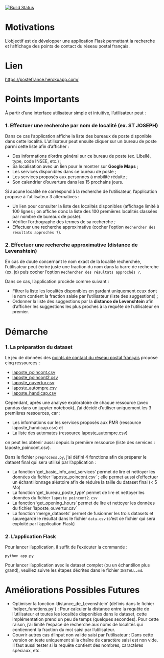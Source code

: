 [![Build Status](https://travis-ci.com/belzaina/postefrance.svg?branch=master)](https://travis-ci.com/belzaina/postefrance)

Motivations
===========
  
L’objectif est de développer une application Flask permettant la recherche et l’affichage des points de contact du réseau postal français. 

Lien
===========
https://postefrance.herokuapp.com/
  
Points Importants
==================
  
À partir d’une interface utilisateur simple et intuitive, l’utilisateur peut :

### 1. Effectuer une recherche par nom de localité (ex. ST JOSEPH)  
  
Dans ce cas l’application affiche la liste des bureaux de poste disponible dans cette localité. L’utilisateur peut ensuite cliquer sur un bureau de poste parmi cette liste afin d’afficher :  
	  
- Des informations d’ordre général sur ce bureau de poste (ex. Libellé, type, code INSEE, etc.) ;
- Sa localisation avec un lien pour le montrer sur **Google Maps** ;
- Les services disponibles dans ce bureau de poste ;
- Les services proposés aux personnes à mobilité réduite ;
- Son calendrier d’ouverture dans les 15 prochains jours.
  
Si aucune localité ne correspond à la recherche de l’utilisateur, l’application propose à l’utilisateur 3 alternatives :

- Un lien pour consulter la liste des localités disponibles (affichage limité à 100 lignes ; on affiche donc la liste des 100 premières localités classées par nombre de bureaux de poste).
- Vérifier l’orthographe des termes de sa recherche ;
- Effectuer une recherche approximative (cocher l’option `Rechercher des résultats approchés ?`).

### 2. Effectuer une recherche approximative (distance de Levenshtein)  
  
En cas de doute concernant le nom exact de la localité recherchée, l’utilisateur peut écrire juste une fraction du nom dans la barre de recherche (ex. jo) puis cocher l’option `Rechercher des résultats approchés ?`.  

Dans ce cas, l’application procède comme suivant :  
  
- Filtrer la liste les localités disponibles en gardant uniquement ceux dont le nom contient la fraction saisie par l’utilisateur (liste des suggestions) ;
- Ordonner la liste des suggestions par la **distance de Levenshtein** afin d’afficher les suggestions les plus proches à la requête de l’utilisateur en premier. 

Démarche
========
  
### 1. La préparation du dataset  

Le jeu de données des [points de contact du réseau postal français](https://www.data.gouv.fr/fr/datasets/liste-des-points-de-contact-du-reseau-postal-francais-horaires-equipements-et-services-associes/#_) propose cinq ressources :
  
- [laposte_poincont.csv](https://www.data.gouv.fr/fr/datasets/r/04ebbfe3-25ae-42bd-bd69-8fde1d548e45)
- [laposte_poincont2.csv](https://www.data.gouv.fr/fr/datasets/r/14990cf8-b618-42fe-a73d-92587b34ed46)
- [laposte_ouvertur.csv](https://www.data.gouv.fr/fr/datasets/r/6f78a031-af14-4e5e-91a3-6417874d2d90) 
- [laposte_autompre.csv](https://www.data.gouv.fr/fr/datasets/r/beb7d6e9-90a7-4ebe-9bbc-c584fa5f2cb9)
- [laposte_handicap.csv](https://www.data.gouv.fr/fr/datasets/r/8ca00d57-df2b-4c21-8780-ff372ccbee04)
  
Cependant, après une analyse exploratoire de chaque ressource (avec pandas dans un jupyter notebook), j’ai décidé d’utiliser uniquement les 3 premières ressources, car :  
  
- Les informations sur les services proposés aux PMR (ressource laposte_handicap.csv) et  
- La liste des automates (ressource laposte_autompre.csv)

on peut les obtenir aussi depuis la première ressource (liste des services : laposte_poincont.csv). 
    
Dans le fichier `preprocess.py`, j’ai défini 4 fonctions afin de préparer le dataset final qui sera utilisé par l’application :
  
- La fonction ’get_basic_info_and_services’ permet de lire et nettoyer les données du fichier ’laposte_poincont.csv` ; elle permet aussi d’effectuer un échantillonnage aléatoire afin de réduire la taille du dataset final (< 5 Mo)
- La fonction ’get_bureau_poste_type’ permet de lire et nettoyer les données du fichier `laposte_poincont2.csv`
- La fonction ’get_opening_hours’ permet de lire et nettoyer les données du fichier ’laposte_ouvertur.csv`
- La fonction ’merge_datasets’ permet de fusionner les trois datasets et sauvegardé le résultat dans le fichier `data.csv` (c’est ce fichier qui sera exploité par l’application Flask)
  

### 2. L’application Flask
  
Pour lancer l’application, il suffit de l’exécuter la commande :  

`python app.py`
  
Pour lancer l’application avec le dataset complet (ou un échantillon plus grand), veuillez suivre les étapes décrites dans le fichier `INSTALL.md`.
  
Améliorations Possibles Futures
===============================
- Optimiser la fonction ’distance_de_Levenshtein’ (définis dans le fichier ’helper_functions.py`) : Pour calculer la distance entre la requête de l’utilisateur et toutes les localités disponibles dans le dataset, cette implémentation prend un peu de temps (quelques secondes). Pour cette raison, j’ai limité l’espace de recherche aux noms de localités qui contiennent la fraction du mot saisi par l’utilisateur. 
- Couvrir autres cas d’input non valide saisi par l’utilisateur : Dans cette version on teste uniquement si la chaîne de caractère saisi est non vide. Il faut aussi tester si la requête contient des nombres, caractères spéciaux, etc.